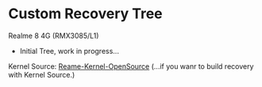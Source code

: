 # Custom Recovery Tree
Realme 8 4G (RMX3085/L1)
 - Initial Tree, work in progress...


Kernel Source: [Reame-Kernel-OpenSource](https://github.com/nashc-dev/android_kernel_realme_mt6785)
       (...if you wanr to build recovery with Kernel Source.)
